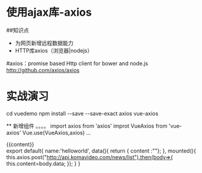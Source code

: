 使用ajax库-axios
==================
##知识点

* 为网页新增远程数据能力
* HTTP库axios（浏览器|nodejs）

#axios：promise based Http client for bower and node.js
http://github.com/axios/axios


# 实战演习

cd vuedemo
npm install --save --save-exact axios vue-axios

** 新增组件
。。。。
    import axios from 'axios'
    improt VueAxios from 'vue-axios'
    Vue.use(VueAxios,axios)
    ...
     <div>{{content}}</div>
     export default{
        name:'helloworld',
        data(){
            return { content :""};
        },
        mounted(){
            this.axios.post("http://api.komavideo.com/news/list").then(body=>{
                this.content=body.data;
            });
        }
     }

